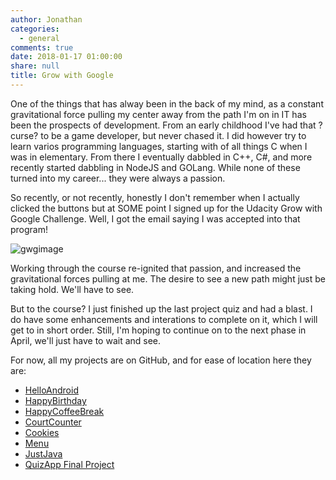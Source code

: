 ```yaml
---
author: Jonathan
categories:
  - general
comments: true
date: 2018-01-17 01:00:00
share: null
title: Grow with Google
---
```



One of the things that has alway been in the back of my mind, as a constant gravitational force pulling my center away from the path I'm on in IT has been the prospects of development. From an early childhood I've had that ?curse? to be a game developer, but never chased it. I did however try to learn varios programming languages, starting with of all things C when I was in elementary. From there I eventually dabbled in C++, C#, and more recently started dabbling in NodeJS and GOLang. While none of these turned into my career... they were always a passion.

So recently, or not recently, honestly I don't remember when I actually clicked the buttons but at SOME point I signed up for the Udacity Grow with Google Challenge. Well, I got the email saying I was accepted into that program!

![gwgimage](/images/2018/01/GrowWithGoogleDeveloperChallengeScholarship.png)

Working through the course re-ignited that passion, and increased the gravitational forces pulling at me. The desire to see a new path might just be taking hold. We'll have to see.

But to the course? I just finished up the last project quiz and had a blast. I do have some enhancements and interations to complete on it, which I will get to in short order. Still, I'm hoping to continue on to the next phase in April, we'll just have to wait and see.

For now, all my projects are on GitHub, and for ease of location here they are:

  * [HelloAndroid](https://github.com/jmhardison/udacity-andb-helloandroid)
  * [HappyBirthday](https://github.com/jmhardison/udacity-andb-happybirthday)
  * [HappyCoffeeBreak](https://github.com/jmhardison/udacity-andb-happycoffeebreak)
  * [CourtCounter](https://github.com/jmhardison/udacity-andb-courtcounter)
  * [Cookies](https://github.com/jmhardison/udacity-andb-cookies)
  * [Menu](https://github.com/jmhardison/udacity-andb-menu)
  * [JustJava](https://github.com/jmhardison/udacity-andb-justjava)
  * [QuizApp Final Project](https://github.com/jmhardison/udacity-andb-quizapp)
  